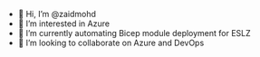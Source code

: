 - 👋 Hi, I’m @zaidmohd
- 👀 I’m interested in Azure
- 🌱 I’m currently automating Bicep module deployment for ESLZ
- 💞️ I’m looking to collaborate on Azure and DevOps

<!---
zaidmohd/zaidmohd is a ✨ special ✨ repository because its `README.md` (this file) appears on your GitHub profile.
You can click the Preview link to take a look at your changes.
--->

